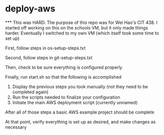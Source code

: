 # deploy-aws

*** This was HARD. The purpose of this repo was for Wei Hao's CIT 438. I started off working on this on the schools VM, but it only made things harder. Eventually I switched to my own VM (which itself took some time to set up)

First, follow steps in os-setup-steps.txt

Second, follow steps in git-setup-steps.txt

Then, check to be sure everything is configured properly

Finally, run start.sh so that the following is accomplished
  1. Display the previous steps you took manually (not they need to be completed again)
  2. Run the scripts needed to finalize your configuration
  3. Initiate the main AWS deployment script (currently unnamed)
  
 After all of those steps a basic AWS example project should be complete
 
 At that point, verify everything is set up as desired, and make changes as necessary
